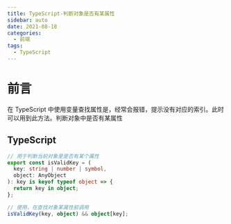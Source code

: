 ```yaml
---
title: TypeScript-判断对象是否有某属性
sidebar: auto
date: 2021-08-18
categories:
  - 前端
tags:
  - TypeScript
---
```


# 前言

在 TypeScript 中使用变量查找属性是，经常会报错，提示没有对应的索引。此时可以用到此方法。判断对象中是否有某属性

## TypeScript

```typescript
// 用于判断当前对象里是否有某个属性
export const isValidKey = (
  key: string | number | symbol,
  object: AnyObject
): key is keyof typeof object => {
  return key in object;
};

// 使用，在查找对象某属性前调用
isValidKey(key, object) && object[key];
```
